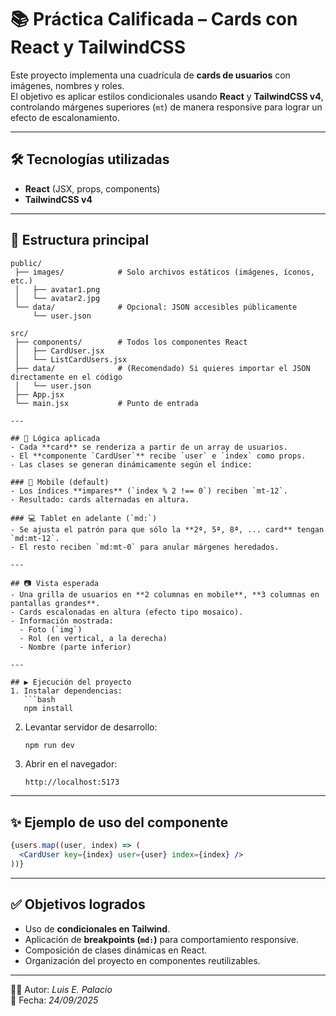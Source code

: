 # 📚 Práctica Calificada – Cards con React y TailwindCSS

Este proyecto implementa una cuadrícula de **cards de usuarios** con imágenes, nombres y roles.  
El objetivo es aplicar estilos condicionales usando **React** y **TailwindCSS v4**, controlando márgenes superiores (`mt`) de manera responsive para lograr un efecto de escalonamiento.

---

## 🛠️ Tecnologías utilizadas
- **React** (JSX, props, components)
- **TailwindCSS v4**


---

## 📂 Estructura principal
```
public/
 ├── images/            # Solo archivos estáticos (imágenes, íconos, etc.)
 │   ├── avatar1.png
 │   └── avatar2.jpg
 └── data/              # Opcional: JSON accesibles públicamente
     └── user.json

src/
 ├── components/        # Todos los componentes React
 │   ├── CardUser.jsx
 │   └── ListCardUsers.jsx
 ├── data/              # (Recomendado) Si quieres importar el JSON directamente en el código
 │   └── user.json
 ├── App.jsx
 └── main.jsx           # Punto de entrada

---

## 📌 Lógica aplicada
- Cada **card** se renderiza a partir de un array de usuarios.
- El **componente `CardUser`** recibe `user` e `index` como props.
- Las clases se generan dinámicamente según el índice:

### 📱 Mobile (default)
- Los índices **impares** (`index % 2 !== 0`) reciben `mt-12`.  
- Resultado: cards alternadas en altura.

### 💻 Tablet en adelante (`md:`)
- Se ajusta el patrón para que sólo la **2ª, 5ª, 8ª, ... card** tengan `md:mt-12`.  
- El resto reciben `md:mt-0` para anular márgenes heredados.

---

## 📷 Vista esperada
- Una grilla de usuarios en **2 columnas en mobile**, **3 columnas en pantallas grandes**.
- Cards escalonadas en altura (efecto tipo mosaico).
- Información mostrada:
  - Foto (`img`)
  - Rol (en vertical, a la derecha)
  - Nombre (parte inferior)

---

## ▶️ Ejecución del proyecto
1. Instalar dependencias:
   ```bash
   npm install
   ```
2. Levantar servidor de desarrollo:
   ```bash
   npm run dev
   ```
3. Abrir en el navegador:
   ```
   http://localhost:5173
   ```

---

## ✨ Ejemplo de uso del componente
```jsx
{users.map((user, index) => (
  <CardUser key={index} user={user} index={index} />
))}
```

---

## ✅ Objetivos logrados
- Uso de **condicionales en Tailwind**.
- Aplicación de **breakpoints (`md:`)** para comportamiento responsive.
- Composición de clases dinámicas en React.
- Organización del proyecto en componentes reutilizables.

---

👨‍💻 Autor: *Luis E. Palacio*  
📅 Fecha: *24/09/2025*

